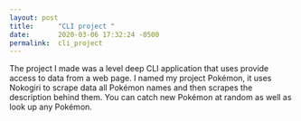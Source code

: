 ```yaml
---
layout: post
title:      "CLI project "
date:       2020-03-06 17:32:24 -0500
permalink:  cli_project
---
```



The project I made was a level deep CLI application that uses provide access to data from a web page. I named my project Pokémon, it uses Nokogiri to scrape data all Pokémon names and then scrapes the description behind them. You can catch new Pokémon at random as well as look up any Pokémon.
